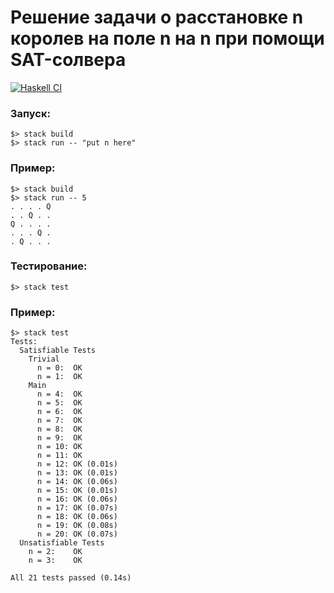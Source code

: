 # Решение задачи о расстановке n королев на поле n на n при помощи SAT-солвера 
[![Haskell CI](https://github.com/FeggieBoss/N-QueensSAT-Solver/actions/workflows/haskell.yml/badge.svg)](https://github.com/FeggieBoss/N-QueensSAT-Solver/actions/workflows/haskell.yml)
### Запуск:  
``` 
$> stack build  
$> stack run -- "put n here"
```
### Пример:
```
$> stack build  
$> stack run -- 5
. . . . Q 
. . Q . . 
Q . . . . 
. . . Q . 
. Q . . . 
```

### Тестирование:  
``` 
$> stack test
```
### Пример:
```
$> stack test
Tests:
  Satisfiable Tests
    Trivial
      n = 0:  OK
      n = 1:  OK
    Main
      n = 4:  OK
      n = 5:  OK
      n = 6:  OK
      n = 7:  OK
      n = 8:  OK
      n = 9:  OK
      n = 10: OK
      n = 11: OK
      n = 12: OK (0.01s)
      n = 13: OK (0.01s)
      n = 14: OK (0.06s)
      n = 15: OK (0.01s)
      n = 16: OK (0.06s)
      n = 17: OK (0.07s)
      n = 18: OK (0.06s)
      n = 19: OK (0.08s)
      n = 20: OK (0.07s)
  Unsatisfiable Tests
    n = 2:    OK
    n = 3:    OK

All 21 tests passed (0.14s)
```  
